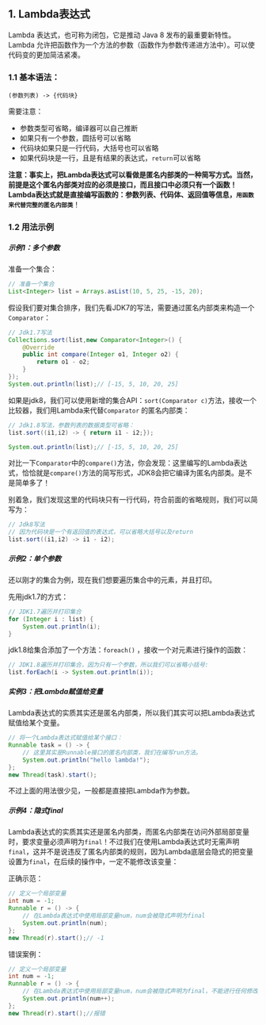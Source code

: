 ## 1. Lambda表达式

Lambda 表达式，也可称为闭包，它是推动 Java 8 发布的最重要新特性。Lambda 允许把函数作为一个方法的参数（函数作为参数传递进方法中）。可以使代码变的更加简洁紧凑。

### 1.1 基本语法：

```
(参数列表) -> {代码块}
```

需要注意：

- 参数类型可省略，编译器可以自己推断
- 如果只有一个参数，圆括号可以省略
- 代码块如果只是一行代码，大括号也可以省略
- 如果代码块是一行，且是有结果的表达式，`return`可以省略

**注意：**事实上，把Lambda表达式可以看做是匿名内部类的一种简写方式。当然，前提是这个匿名内部类对应的必须是接口，而且接口中必须只有一个函数！Lambda表达式就是直接编写函数的：参数列表、代码体、返回值等信息，**`用函数来代替完整的匿名内部类`**！



### 1.2 用法示例

##### 示例1：多个参数

准备一个集合：

```java
// 准备一个集合
List<Integer> list = Arrays.asList(10, 5, 25, -15, 20);
```

假设我们要对集合排序，我们先看JDK7的写法，需要通过匿名内部类来构造一个`Comparator`：

```java
// Jdk1.7写法
Collections.sort(list,new Comparator<Integer>() {
    @Override
    public int compare(Integer o1, Integer o2) {
        return o1 - o2;
    }
});
System.out.println(list);// [-15, 5, 10, 20, 25]
```



如果是jdk8，我们可以使用新增的集合API：`sort(Comparator c)`方法，接收一个比较器，我们用Lambda来代替`Comparator` 的匿名内部类：

```java
// Jdk1.8写法，参数列表的数据类型可省略：
list.sort((i1,i2) -> { return i1 - i2;});

System.out.println(list);// [-15, 5, 10, 20, 25]
```

对比一下`Comparator`中的`compare()`方法，你会发现：这里编写的Lambda表达式，恰恰就是`compare()`方法的简写形式，JDK8会把它编译为匿名内部类。是不是简单多了！

别着急，我们发现这里的代码块只有一行代码，符合前面的省略规则，我们可以简写为：

```java
// Jdk8写法
// 因为代码块是一个有返回值的表达式，可以省略大括号以及return
list.sort((i1,i2) -> i1 - i2);
```



##### 示例2：单个参数

还以刚才的集合为例，现在我们想要遍历集合中的元素，并且打印。

先用jdk1.7的方式：

```java
// JDK1.7遍历并打印集合
for (Integer i : list) {
    System.out.println(i);
}
```

jdk1.8给集合添加了一个方法：`foreach()` ，接收一个对元素进行操作的函数：

```java
// JDK1.8遍历并打印集合，因为只有一个参数，所以我们可以省略小括号:
list.forEach(i -> System.out.println(i));
```

##### 实例3：把Lambda赋值给变量

Lambda表达式的实质其实还是匿名内部类，所以我们其实可以把Lambda表达式赋值给某个变量。

```java
// 将一个Lambda表达式赋值给某个接口：
Runnable task = () -> {
    // 这里其实是Runnable接口的匿名内部类，我们在编写run方法。
    System.out.println("hello lambda!");
};
new Thread(task).start();
```

不过上面的用法很少见，一般都是直接把Lambda作为参数。



##### 示例4：隐式final

Lambda表达式的实质其实还是匿名内部类，而匿名内部类在访问外部局部变量时，要求变量必须声明为`final`！不过我们在使用Lambda表达式时无需声明`final`，这并不是说违反了匿名内部类的规则，因为Lambda底层会隐式的把变量设置为`final`，在后续的操作中，一定不能修改该变量：

正确示范：

```java
// 定义一个局部变量
int num = -1;
Runnable r = () -> {
    // 在Lambda表达式中使用局部变量num，num会被隐式声明为final
    System.out.println(num);
};
new Thread(r).start();// -1
```

错误案例：

```java
// 定义一个局部变量
int num = -1;
Runnable r = () -> {
    // 在Lambda表达式中使用局部变量num，num会被隐式声明为final，不能进行任何修改操作
    System.out.println(num++);
};
new Thread(r).start();//报错
```

